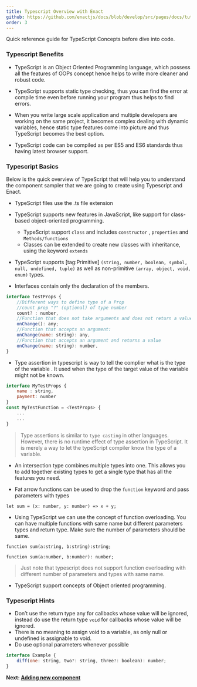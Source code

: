 ```yaml
---
title: Typescript Overview with Enact
github: https://github.com/enactjs/docs/blob/develop/src/pages/docs/tutorials/tutorial-typescript-enact/app-setup/index.md
order: 3
---
```

Quick reference guide for TypeScript Concepts before dive into code.

### Typescript Benefits
- TypeScript is an Object Oriented Programming language, which possess all the features of OOPs     concept hence helps to write more cleaner and robust code.

- TypeScript supports static type checking, thus you can find the error at compile time even before running your program thus helps to find errors.

- When you write large scale application and multiple developers are working on the same project, it becomes complex dealing with dynamic variables, hence static type features come into picture and thus TypeScript becomes the best option.

- TypeScript code can be compiled as per ES5 and ES6 standards thus having latest browser support.

### Typescript Basics

Below is the quick overview of TypeScript that will help you to understand the component sampler that we are going to create using Typescript and Enact.

- TypeScript files use the .ts file extension

- TypeScript supports new features in JavaScript, like support for class-based object-oriented programming.
  - TypeScript support `class` and includes `constructor` , `properties` and `Methods/functions`
  - Classes can be extended to create new classes with inheritance, using the keyword `extends`
- TypeScript supports [tag:Primitive] `(string, number, boolean, symbol, null, undefined, tuple)` as well as non-primitive `(array, object, void, enum)` types.

- Interfaces contain only the declaration of the members.

```js
interface TestProps {
    //Different ways to define type of a Prop
    //count prop "?" (optional) of type number
    count? : number,
    //Function that does not take arguments and does not return a value
    onChange(): any;
    //Function that accepts an argument:
    onChange(name: string): any,
    //Function that accepts an argument and returns a value
    onChange(name: string): number,
}
```
- Type assertion in typescript is way to tell the complier what is the type of the variable . It used when the type of the target value of the variable might not be known.

```js
interface MyTestProps {
    name : string,
    payment: number
}
const MyTestFunction = <TestProps> {
    ...
    ...
}
```
> Type assertions is similar to `type casting` in other languages. However, there is no runtime effect of type assertion in TypeScript. It is  merely a way to let the typeScript compiler know the type of a variable.

- An intersection type combines multiple types into one. This allows you to add together existing types to get a single type that has all the features you need.

- Fat arrow functions can be used to drop the `function` keyword and pass parameters with types

```
let sum = (x: number, y: number) => x + y;
```

- Using TypeScript we can use the concept of function overloading. You can have multiple functions with same name but different parameters types and return type. Make sure the number of parameters should be same.

```
function sum(a:string, b:string):string;

function sum(a:number, b:number): number;

```
> Just note that typescript does not support function overloading with different number of parameters and types with same name.

- TypeScript support concepts of Object oriented programming.

### Typescript Hints
- Don’t use the return type any for callbacks whose value will be ignored, instead do use the return type `void` for callbacks whose value will be ignored.
- There is no meaning to assign void to a variable, as only null or undefined is assignable to void.
- Do use optional parameters whenever possible
```js
interface Example {
    diff(one: string, two?: string, three?: boolean): number;
}
```

**Next: [Adding new component](../adding-new-component/)**
